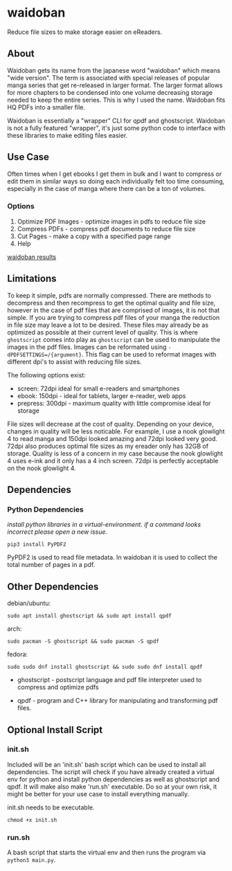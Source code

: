 # waidoban
Reduce file sizes to make storage easier on eReaders.

## About
Waidoban gets its name from the japanese word "waidoban" which means "wide version". The term is associated with special releases of popular manga series that get re-released in larger format.
The larger format allows for more chapters to be condensed into one volume decreasing storage needed to keep the entire series. This is why I used the name. Waidoban fits HQ PDFs into a smaller file. 

Waidoban is essentially a "wrapper" CLI for qpdf and ghostscript.
Waidoban is not a fully featured "wrapper", it's just some python code to interface with these libraries to make editing files easier.

## Use Case
Often times when I get ebooks I get them in bulk and I want to compress or edit them in similar ways so doing each individually felt too time consuming, especially in the case of manga where there can be a ton of volumes.

### Options
1. Optimize PDF Images - optimize images in pdfs to reduce file size
2. Compress PDFs - compress pdf documents to reduce file size
3. Cut Pages - make a copy with a specified page range
4. Help

<a href="https://junku-dev.github.io/waidoban_results/" target="_blank">waidoban results</a>

## Limitations
To keep it simple, pdfs are normally compressed. There are methods to decompress and then recompress to get the optimal quality and file size, however in the case of pdf files that are comprised of images, it is not that simple. If you are trying to compress pdf files of your manga the reduction in file size may leave a lot to be desired. These files may already be as optimized as possible at their current level of quality. This is where ```ghostscript``` comes into play as ```ghostscript``` can be used to manipulate the images in the pdf files. Images can be reformated using ```-dPDFSETTINGS=/{argument}```. This flag can be used to reformat images with different dpi's to assist with reducing file sizes. 

The following options exist:

- screen: 72dpi ideal for small e-readers and smartphones
- ebook: 150dpi - ideal for tablets, larger e-reader, web apps
- prepress: 300dpi - maximum quality with little compromise ideal for storage

File sizes will decrease at the cost of quality. Depending on your device, changes in quality will be less noticable.
For example, I use a nook glowlight 4 to read manga and 150dpi looked amazing and 72dpi looked very good. 72dpi also produces optimal file sizes as my ereader only has 32GB of storage.
Quality is less of a concern in my case because the nook glowlight 4 uses e-ink and it only has a 4 inch screen. 72dpi is perfectly acceptable on the nook glowlight 4.

## Dependencies
### Python Dependencies

*install python libraries in a virtual-environment.*
*if a command looks incorrect please open a new issue.*

```
pip3 install PyPDF2
```

PyPDF2 is used to read file metadata.
In waidoban it is used to collect the total number of pages in a pdf.

## Other Dependencies

debian/ubuntu:

```
sudo apt install ghostscript && sudo apt install qpdf
```

arch:

```
sudo pacman -S ghostscript && sudo pacman -S qpdf
```

fedora:

```
sudo sudo dnf install ghostscript && sudo sudo dnf install qpdf
```

- ghostscript - postscript language and pdf file interpreter used to compress and optimize pdfs

- qpdf - program and C++ library for manipulating and transforming pdf files.

## Optional Install Script
### init.sh

Included will be an 'init.sh' bash script which can be used to install all dependencies.
The script will check if you have already created a virtual env for python and install python dependencies as well as ghostscript and qpdf. It will make also make 'run.sh' executable. Do so at your own risk, it might be better for your use case to install everything manually.

init.sh needs to be executable.

```
chmod +x init.sh
```

### run.sh
A bash script that starts the virtual env and then runs the program via ```python3 main.py```.